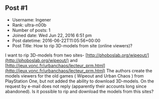 ## Post #1
- Username: Ingener
- Rank: ultra-n00b
- Number of posts: 1
- Joined date: Wed Jun 22, 2016 6:51 pm
- Post datetime: 2016-06-22T11:05:56+00:00
- Post Title: How to rip 3D-models from site (online viewers)?

I want to rip 3D-models from two sites- [http://phoboslab.org/wipeout/](http://phoboslab.org/wipeout/) and [http://jeux.vonc.fr/urbanchaos/lecteur_prm.html](http://jeux.vonc.fr/urbanchaos/lecteur_prm.html) The authors create the models viewers for the old games ( Wipeout and Urban Chaos ) from PlayStation One, but not added the ability to download 3D-models. On the request by e-mail does not reply (apparently their accounts long since abandoned). Is it possible to rip and download the models from this sites?
